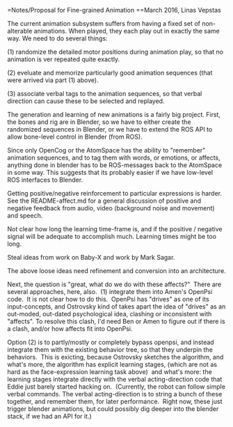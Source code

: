 
=Notes/Proposal for Fine-grained Animation
==March 2016, Linas Vepstas

The current animation subsystem suffers from having a fixed set of
non-alterable animations. When played, they each play out in exactly
the same way. We need to do several things:

(1) randomize the detailed motor positions during animation play, so
that no animation is ver repeated quite exactly.

(2) eveluate and memorize particularly good animation sequences (that
were arrived via part (1) above).

(3) associate verbal tags to the animation sequences, so that verbal
direction can cause these to be selected and replayed.


The generation and learning of new animations is a fairly big project.
First, the bones and rig are in Blender, so we have to either create the
randomized sequences in Blender, or we have to extend the ROS API to
allow bone-level control in Blender (from ROS).

Since only OpenCog or the AtomSpace has the ability to "remember"
animation sequences, and to tag them with words, or emotions, or
affects, anything done in blender has to be ROS-messages back to the
AtomSpace in some way.  This suggests that its probably easier if we
have low-level ROS interfaces to Blender.

Getting positive/negative reinforcement to particular expressions is
harder.  See the README-affect.md for a general discussion of positive
and negative feedback from audio, video (background noise and movement)
and speech.

Not clear how long the learning time-frame is, and if the positive /
negative signal will be adequate to accomplish much.  Learning times
might be too long.

Steal ideas from work on Baby-X and work by Mark Sagar.

The above loose ideas need refinement and conversion into an architecture.

Next, the question is "great, what do we do with these affects?"  There
are several approaches, here, also.  (1) integrate them into Amen's
OpenPsi code.  It is not clear how to do this.  OpenPsi has "drives" as
one of its input-concepts, and Ostrovsky kind of takes apart the idea of
"drives" as an out-moded, out-dated psychological idea, clashing or
inconsistent with "affects". To resolve this clash, I'd need Ben or Amen
to figure out if there is a clash, and/or how affects fit into OpenPsi.

Option (2) is to partly/mostly or completely bypass openpsi, and instead
integrate them with the existing behavior tree, so that they underpin
the behaviors.  This is exicting, because Ostrovsky sketches the
algorithm, and what's more, the algorithm has explicit learning stages,
(which are not as hard as the face-expression learning task above)  and
what's more: the learning stages integrate directly with the verbal
acting-direction code that Eddie just barely started hacking on.
 (Currently, the robot can follow simple verbal commands. The verbal
acting-direction is to string a bunch of these together, and remember
them, for later performance.  Right now, these just trigger blender
animations, but could possibly dig deeper into the blender stack, if we
had an API for it.)


